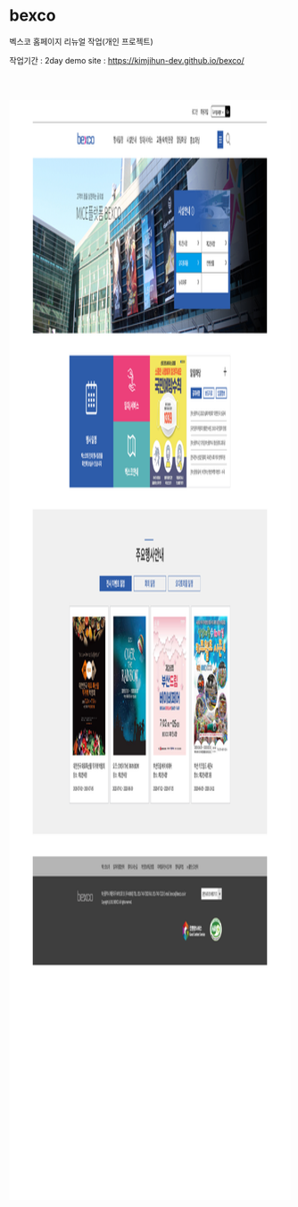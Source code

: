 # bexco

벡스코 홈페이지 리뉴얼 작업(개인 프로젝트)

작업기간 : 2day
demo site : https://kimjihun-dev.github.io/bexco/

<br><br>

<img src="https://github.com/kimjihun-dev/bexco/blob/master/bexco_re.jpg" width="1280" height="1966">
